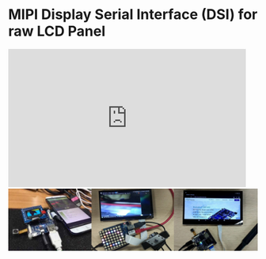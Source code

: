 # MIPI Display Serial Interface (DSI) for raw LCD Panel 

<iframe width="480" height="280" src="https://www.youtube.com/embed/yquPXChZhTU" frameborder="0" allow="accelerometer; autoplay; encrypted-media; gyroscope; picture-in-picture" allowfullscreen></iframe>
<img src="https://raw.githubusercontent.com/D3vD3m0n/BPI-M2-Magic/master/images/displays.jpg?alt=media" href="https://github.com/D3vD3m0n/BPI-M2-Magic/tree/master/display/" class="image-12799b3c" style="cursor: zoom-in;">

